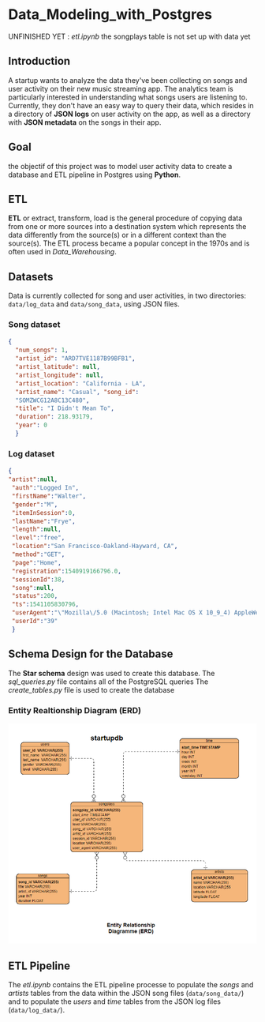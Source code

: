 # Data_Modeling_with_Postgres
UNFINISHED YET : _etl.ipynb_ the songplays table is not set up with data yet 
## Introduction
A startup wants to analyze the data they've been collecting on songs and user activity on their new music streaming app. The analytics team is particularly interested in understanding what songs users are listening to. Currently, they don't have an easy way to query their data, which resides in a directory of __JSON logs__ on user activity on the app, as well as a directory with __JSON metadata__ on the songs in their app. 

## Goal
the objectif of this project was to model user activity data to create a database and ETL pipeline in Postgres using __Python__.

## ETL
__ETL__ or extract, transform, load is the general procedure of copying data from one or more sources into a destination system which represents the data differently from the source(s) or in a different context than the source(s). The ETL process became a popular concept in the 1970s and is often used in _Data_Warehousing_.

## Datasets
Data is currently collected for song and user activities, in two directories:
`data/log_data` and `data/song_data`, using JSON files.

### Song dataset 

```json
{
  "num_songs": 1,
  "artist_id": "ARD7TVE1187B99BFB1", 
  "artist_latitude": null, 
  "artist_longitude": null, 
  "artist_location": "California - LA", 
  "artist_name": "Casual", "song_id": 
  "SOMZWCG12A8C13C480", 
  "title": "I Didn't Mean To", 
  "duration": 218.93179, 
  "year": 0
  }
```

### Log dataset 

```json
{
"artist":null, 
 "auth":"Logged In",  
 "firstName":"Walter",  
 "gender":"M",  
 "itemInSession":0, 
 "lastName":"Frye", 
 "length":null, 
 "level":"free",  
 "location":"San Francisco-Oakland-Hayward, CA",  
 "method":"GET",  
 "page":"Home", 
 "registration":1540919166796.0,  
 "sessionId":38,  
 "song":null, 
 "status":200,  
 "ts":1541105830796,  
 "userAgent":"\"Mozilla\/5.0 (Macintosh; Intel Mac OS X 10_9_4) AppleWebKit\/537.36 (KHTML, like Gecko) Chrome\/36.0.1985.143 Safari\/537.36\"",  
 "userId":"39"
 }

```

## Schema Design for the Database
The __Star schema__ design was used to create this database.
The _sql_queries.py_ file contains all of the PostgreSQL queries
The _create_tables.py_ file is used to create the database
### Entity Realtionship Diagram (ERD)
![ERD](ERD/erd.jpg)

## ETL Pipeline
The _etl.ipynb_ contains the ETL pipeline processe to populate the _songs_ and _artists_ tables from the data within the JSON song files (`data/song_data/`) and to populate the _users_ and _time_ tables from the JSON log files (`data/log_data/`).
